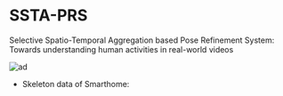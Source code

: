 # SSTA-PRS
Selective Spatio-Temporal Aggregation based Pose Refinement System: Towards understanding human activities in real-world videos

![ad](https://github.com/walker-a11y/SSTA-PRS/blob/master/demo/smarthome.png)

- Skeleton data of Smarthome:
